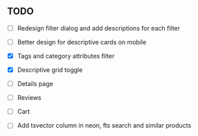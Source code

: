 ## TODO

- [ ] Redesign filter dialog and add descriptions for each filter
- [ ] Better design for descriptive cards on mobile

- [x] Tags and category attributes filter
- [x] Descriptive grid toggle
- [ ] Details page
- [ ] Reviews
- [ ] Cart

- [ ] Add tsvector column in neon, fts search and similar products
